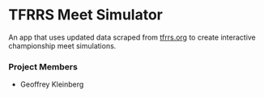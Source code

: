 # TFRRS Meet Simulator
An app that uses updated data scraped from [tfrrs.org](https://www.tfrrs.org/) to create interactive championship meet simulations.

### Project Members
- Geoffrey Kleinberg
